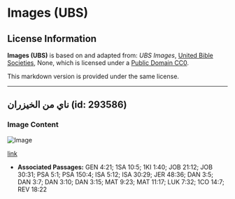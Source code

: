 # Images (UBS)

## License Information

**Images (UBS)** is based on and adapted from: _UBS Images_, [United Bible Societies](https://unitedbiblesocieties.org/), None, which is licensed under a [Public Domain CC0](https://creativecommons.org/public-domain/cc0/).

This markdown version is provided under the same license.



--------------------------------

## ناي من الخيزران (id: 293586)

### Image Content

![Image](https://cdn.aquifer.bible/aquifer-content/resources/Media/WEB-0565_flute_bamboo.jpg)

[link](https://cdn.aquifer.bible/aquifer-content/resources/Media/WEB-0565_flute_bamboo.jpg)

* **Associated Passages:** GEN 4:21; 1SA 10:5; 1KI 1:40; JOB 21:12; JOB 30:31; PSA 5:1; PSA 150:4; ISA 5:12; ISA 30:29; JER 48:36; DAN 3:5; DAN 3:7; DAN 3:10; DAN 3:15; MAT 9:23; MAT 11:17; LUK 7:32; 1CO 14:7; REV 18:22

